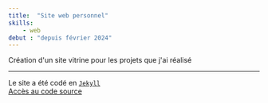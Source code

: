 ```yaml
---
title:  "Site web personnel"
skills:
    - web
debut : "depuis février 2024"
---
```

Création d'un site vitrine pour les projets que j'ai réalisé
<!-- TODO créer un attribut "resume" -->

---
Le site a été codé en [`Jekyll`](https://jekyllrb.com/docs/)  
[Accès au code source](https://github.com/Melokye/Melokye.github.io)
